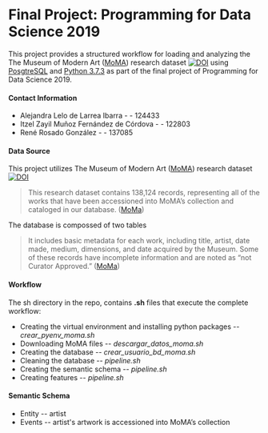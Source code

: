 # Final Project: Programming for Data Science 2019

This project provides a structured workflow for loading and analyzing the The Museum of Modern Art ([MoMA]) research dataset  [![DOI](https://zenodo.org/badge/DOI/10.5281/zenodo.3524700.svg)](https://doi.org/10.5281/zenodo.3524700) using [PosgtreSQL] and [Python 3.7.3] as part of the final project of Programming for Data Science 2019. 

#### Contact Information

  - Alejandra Lelo de Larrea Ibarra  - - 124433
  - Itzel Zayil Muñoz Fernández de Córdova - - 122803
  - René Rosado González - - 137085

#### Data Source

This project utilizes The Museum of Modern Art ([MoMA]) research dataset 
[![DOI](https://zenodo.org/badge/DOI/10.5281/zenodo.3524700.svg)](https://doi.org/10.5281/zenodo.3524700)
> This research dataset contains 138,124 records, representing all of the works that 
> have been accessioned into MoMA’s collection and cataloged in our database.  ([MoMa])

The database is compossed of two tables 
> It includes basic metadata for each work, including title, artist, date made, medium,
> dimensions, and date acquired by the Museum. Some of these records have incomplete 
> information and are noted as “not Curator Approved.”  ([MoMa])


   [PosgtreSQL]: <https://www.postgresql.org/>
   [Python 3.7.3]: <https://www.python.org/downloads/release/python-373/>
   [MoMa]: <https://github.com/MuseumofModernArt/collection>

#### Workflow

The sh directory in the repo, contains **.sh** files that execute the complete workflow:

  - Creating the virtual environment and installing python packages -- *crear_pyenv_moma.sh*
  - Downloading MoMA files -- *descargar_datos_moma.sh*
  - Creating the database -- *crear_usuario_bd_moma.sh*
  - Cleaning the database -- *pipeline.sh*
  - Creating the semantic schema -- *pipeline.sh*
  - Creating features -- *pipeline.sh*
 
#### Semantic Schema
  - Entity -- artist
  - Events -- artist's artwork is accessioned into MoMA’s collection 